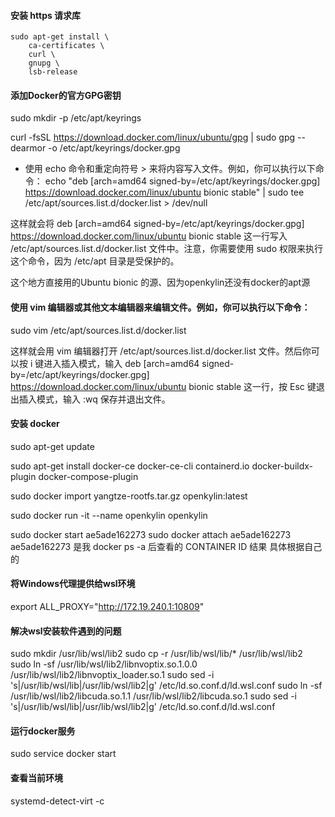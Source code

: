 #### 安装 https 请求库
```
sudo apt-get install \
    ca-certificates \
    curl \
    gnupg \
    lsb-release
```
#### 添加Docker的官方GPG密钥

sudo mkdir -p /etc/apt/keyrings

curl -fsSL https://download.docker.com/linux/ubuntu/gpg | sudo gpg --dearmor -o /etc/apt/keyrings/docker.gpg


- 使用 echo 命令和重定向符号 > 来将内容写入文件。例如，你可以执行以下命令：
echo "deb [arch=amd64 signed-by=/etc/apt/keyrings/docker.gpg] https://download.docker.com/linux/ubuntu bionic stable" | sudo tee /etc/apt/sources.list.d/docker.list > /dev/null

这样就会将 deb [arch=amd64 signed-by=/etc/apt/keyrings/docker.gpg] https://download.docker.com/linux/ubuntu bionic stable 这一行写入 /etc/apt/sources.list.d/docker.list 文件中。注意，你需要使用 sudo 权限来执行这个命令，因为 /etc/apt 目录是受保护的。

这个地方直接用的Ubuntu bionic 的源、因为openkylin还没有docker的apt源

#### 使用 vim 编辑器或其他文本编辑器来编辑文件。例如，你可以执行以下命令：
sudo vim /etc/apt/sources.list.d/docker.list

这样就会用 vim 编辑器打开 /etc/apt/sources.list.d/docker.list 文件。然后你可以按 i 键进入插入模式，输入 deb [arch=amd64 signed-by=/etc/apt/keyrings/docker.gpg] https://download.docker.com/linux/ubuntu bionic stable 这一行，按 Esc 键退出插入模式，输入 :wq 保存并退出文件。


#### 安装 docker
sudo apt-get update

sudo apt-get install docker-ce docker-ce-cli containerd.io docker-buildx-plugin docker-compose-plugin

sudo docker import yangtze-rootfs.tar.gz openkylin:latest

sudo docker run -it --name openkylin openkylin


sudo docker start ae5ade162273
sudo docker attach ae5ade162273
ae5ade162273 是我 docker ps -a 后查看的 CONTAINER ID 结果 具体根据自己的



#### 将Windows代理提供给wsl环境
export ALL_PROXY="http://172.19.240.1:10809"

#### 解决wsl安装软件遇到的问题
sudo mkdir /usr/lib/wsl/lib2
sudo cp -r /usr/lib/wsl/lib/* /usr/lib/wsl/lib2
sudo ln -sf /usr/lib/wsl/lib2/libnvoptix.so.1.0.0 /usr/lib/wsl/lib2/libnvoptix_loader.so.1
sudo sed -i 's|/usr/lib/wsl/lib|/usr/lib/wsl/lib2|g' /etc/ld.so.conf.d/ld.wsl.conf
sudo ln -sf /usr/lib/wsl/lib2/libcuda.so.1.1 /usr/lib/wsl/lib2/libcuda.so.1
sudo sed -i 's|/usr/lib/wsl/lib|/usr/lib/wsl/lib2|g' /etc/ld.so.conf.d/ld.wsl.conf
#### 运行docker服务
sudo service docker start

#### 查看当前环境
systemd-detect-virt -c